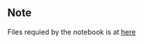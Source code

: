 ## Note
Files requied by the notebook is at [here](https://tianchi.aliyun.com/dataset/dataDetail?dataId=94490)
